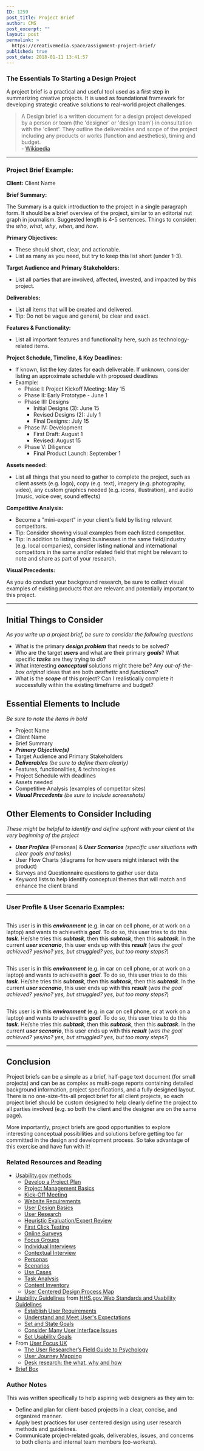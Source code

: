```yaml
---
ID: 1259
post_title: Project Brief
author: CMS
post_excerpt: ""
layout: post
permalink: >
  https://creativemedia.space/assignment-project-brief/
published: true
post_date: 2018-01-11 13:41:57
---
```

<!-- wp:heading {"level":3} -->
<h3>The Essentials To Starting a Design Project</h3>
<!-- /wp:heading -->

<!-- wp:paragraph -->
<p>A project brief is a practical and useful tool used as a first step in summarizing creative projects. It is used as foundational framework for developing strategic creative solutions to real-world project challenges.</p>
<!-- /wp:paragraph -->

<!-- wp:quote -->
<blockquote class="wp-block-quote"><p>A Design brief is a written document for a design project developed by a person or team (the 'designer' or 'design team') in consultation with the 'client'. They outline the deliverables and scope of the project including any products or works (function and aesthetics), timing and budget.<br> - <a href="https://en.wikipedia.org/wiki/Design_brief">Wikipedia</a></p></blockquote>
<!-- /wp:quote -->

<!-- wp:separator -->
<hr class="wp-block-separator"/>
<!-- /wp:separator -->

<!-- wp:heading {"level":3} -->
<h3>Project Brief Example:</h3>
<!-- /wp:heading -->

<!-- wp:paragraph -->
<p><strong>Client:</strong> Client Name</p>
<!-- /wp:paragraph -->

<!-- wp:paragraph -->
<p><strong>Brief Summary:&nbsp;</strong></p>
<!-- /wp:paragraph -->

<!-- wp:paragraph -->
<p>The Summary is a quick introduction to the project in a single paragraph form. It should be a brief overview of the project, similar to an editorial nut graph in journalism. Suggested length is 4-5 sentences. Things to consider: the <em>who</em>, <em>what</em>, <em>why</em>, <em>when</em>, and <em>how</em>.</p>
<!-- /wp:paragraph -->

<!-- wp:paragraph -->
<p><strong>Primary Objectives:</strong></p>
<!-- /wp:paragraph -->

<!-- wp:list -->
<ul><li>These should short, clear, and actionable.</li><li>List as many as you need, but try to keep this list short (under 1-3).</li></ul>
<!-- /wp:list -->

<!-- wp:paragraph -->
<p><strong>Target Audience and Primary Stakeholders:</strong></p>
<!-- /wp:paragraph -->

<!-- wp:list -->
<ul><li>List all parties that are involved, affected, invested, and impacted by this project.</li></ul>
<!-- /wp:list -->

<!-- wp:paragraph -->
<p><strong>Deliverables:</strong></p>
<!-- /wp:paragraph -->

<!-- wp:list -->
<ul><li>List all items that will be created and delivered.</li><li>Tip: Do not be vague and general, be clear and exact.</li></ul>
<!-- /wp:list -->

<!-- wp:paragraph -->
<p><strong>Features &amp; Functionality:</strong></p>
<!-- /wp:paragraph -->

<!-- wp:list -->
<ul><li>List all important features and functionality here, such as technology-related items.</li></ul>
<!-- /wp:list -->

<!-- wp:paragraph -->
<p><strong>Project Schedule, Timeline, &amp; Key Deadlines:</strong></p>
<!-- /wp:paragraph -->

<!-- wp:list -->
<ul><li>If known, list the key dates for each deliverable. If unknown, consider listing an approximate schedule with proposed deadlines</li><li>Example:
<ul><li>Phase I: Project Kickoff Meeting: May 15</li><li>Phase II: Early Prototype - June 1</li><li>Phase III: Designs
<ul><li>Initial Designs (3): June 15</li><li>Revised Designs (2): July 1</li><li>Final Designs:: July 15</li></ul>
</li><li>Phase IV: Development
<ul><li>First Draft: August 1</li><li>Revised: August 15</li></ul>
</li><li>Phase V: Diligence
<ul><li>Final Product Launch: September 1</li></ul>
</li></ul>
</li></ul>
<!-- /wp:list -->

<!-- wp:paragraph -->
<p><strong>Assets needed:</strong></p>
<!-- /wp:paragraph -->

<!-- wp:list -->
<ul><li>List all things that you need to gather to complete the project, such as client assets (e.g. logo), copy (e.g. text), imagery (e.g. photography, video), any custom graphics needed (e.g. icons, illustration), and audio (music, voice over, sound effects)</li></ul>
<!-- /wp:list -->

<!-- wp:paragraph -->
<p><strong>Competitive Analysis:</strong></p>
<!-- /wp:paragraph -->

<!-- wp:list -->
<ul><li>Become a "mini-expert" in your client's field by listing relevant competitors.</li><li>Tip: Consider showing visual examples from each listed competitor.</li><li>Tip: in addition to listing direct businesses in the same field/industry (e.g. local companies), consider listing national and international competitors in the same and/or related field that might be relevant to note and share as part of your research.</li></ul>
<!-- /wp:list -->

<!-- wp:paragraph -->
<p><strong>Visual Precedents:&nbsp;</strong></p>
<!-- /wp:paragraph -->

<!-- wp:paragraph -->
<p>As you do conduct your background research, be sure to collect visual examples of existing products that are relevant and potentially important to this project.</p>
<!-- /wp:paragraph -->

<!-- wp:separator -->
<hr class="wp-block-separator"/>
<!-- /wp:separator -->

<!-- wp:heading -->
<h2>Initial Things to Consider</h2>
<!-- /wp:heading -->

<!-- wp:paragraph -->
<p><em>As you write up a project brief, be sure to consider the following questions</em></p>
<!-- /wp:paragraph -->

<!-- wp:list -->
<ul><li>What is the primary <strong><em>design problem</em></strong> that needs to be solved?</li><li>Who are the target&nbsp;<strong><em>users </em></strong>and what are their primary <strong><em>goals</em></strong>? What specific <strong><em>tasks</em></strong> are they trying to do?</li><li>What interesting <strong><em>conceptual</em></strong> solutions might there be? Any&nbsp;<em>out-of-the-box</em>&nbsp;<em>original</em> ideas that are both <em>aesthetic</em> and <em>functional</em>?</li><li>What is the <em><strong>scope</strong></em> of this project? Can I realistically complete it successfully within the existing timeframe and budget?</li></ul>
<!-- /wp:list -->

<!-- wp:heading -->
<h2>Essential Elements to Include</h2>
<!-- /wp:heading -->

<!-- wp:paragraph -->
<p><em>Be sure to note the items in bold</em></p>
<!-- /wp:paragraph -->

<!-- wp:list -->
<ul><li>Project Name</li><li>Client Name</li><li>Brief Summary</li><li><em><strong>Primary Objective(s)</strong></em></li><li>Target Audience and Primary Stakeholders</li><li><em><strong>Deliverables</strong> (be sure to define them clearly)</em></li><li>Features, functionalities, &amp; technologies</li><li>Project Schedule with deadlines</li><li>Assets needed</li><li>Competitive Analysis (examples of competitor sites)</li><li><em><strong>Visual Precedents</strong> (be sure to include screenshots)</em></li></ul>
<!-- /wp:list -->

<!-- wp:heading -->
<h2>Other Elements to Consider Including</h2>
<!-- /wp:heading -->

<!-- wp:paragraph -->
<p><em>These might be helpful to identify and define upfront with your client at the very beginning of the project</em></p>
<!-- /wp:paragraph -->

<!-- wp:list -->
<ul><li><em><strong>User Profiles</strong></em> (Personas) &amp;&nbsp;<em><strong>User Scenarios</strong>&nbsp;(specific user situations with clear goals and tasks)</em></li><li>User Flow Charts (diagrams for how users might interact with the product)</li><li>Surveys and Questionnaire questions to gather user data</li><li>Keyword lists to help identify conceptual themes that will match and enhance the client brand</li></ul>
<!-- /wp:list -->

<!-- wp:separator -->
<hr class="wp-block-separator"/>
<!-- /wp:separator -->

<!-- wp:heading {"level":3} -->
<h3>User Profile &amp; User Scenario Examples:</h3>
<!-- /wp:heading -->

<!-- wp:image {"id":1272,"align":"center"} -->
<div class="wp-block-image"><figure class="aligncenter"><img src="http://egargiulo.com/cms/wp-content/uploads/2018/01/user3-avatar.gif" alt="" class="wp-image-1272"/></figure></div>
<!-- /wp:image -->

<!-- wp:paragraph -->
<p>This user is in this <strong><em>environment</em></strong>&nbsp;(e.g. in car on cell phone, or at work on a laptop) and wants&nbsp;<em>to </em>achievethis <em><strong>goal</strong></em>. To do so, this user tries to do this <em><strong>task</strong></em>. He/she tries this <em><strong>subtask</strong></em>, then this&nbsp;<em><strong>subtask</strong></em>, then this <strong><em>subtask</em></strong>. In the current <em><strong>user scenario</strong></em>, this user ends up with this <em><strong>result</strong></em> (<em>was the goal achieved? yes/no? yes, but struggled? yes, but too many steps?</em>)</p>
<!-- /wp:paragraph -->

<!-- wp:image {"id":1271,"align":"center"} -->
<div class="wp-block-image"><figure class="aligncenter"><img src="http://egargiulo.com/cms/wp-content/uploads/2018/01/user2-avatar.gif" alt="" class="wp-image-1271"/></figure></div>
<!-- /wp:image -->

<!-- wp:paragraph -->
<p>This user is in this <strong><em>environment</em></strong>&nbsp;(e.g. in car on cell phone, or at work on a laptop) and wants&nbsp;<em>to </em>achievethis <em><strong>goal</strong></em>. To do so, this user tries to do this <em><strong>task</strong></em>. He/she tries this <em><strong>subtask</strong></em>, then this&nbsp;<em><strong>subtask</strong></em>, then this <strong><em>subtask</em></strong>. In the current <em><strong>user scenario</strong></em>, this user ends up with this <em><strong>result</strong></em> (<em>was the goal achieved? yes/no? yes, but struggled? yes, but too many steps?</em>)</p>
<!-- /wp:paragraph -->

<!-- wp:image {"id":1270,"align":"center"} -->
<div class="wp-block-image"><figure class="aligncenter"><img src="http://egargiulo.com/cms/wp-content/uploads/2018/01/user1-avatar.gif" alt="" class="wp-image-1270"/></figure></div>
<!-- /wp:image -->

<!-- wp:paragraph -->
<p>This user is in this <strong><em>environment</em></strong>&nbsp;(e.g. in car on cell phone, or at work on a laptop) and wants&nbsp;<em>to </em>achievethis <em><strong>goal</strong></em>. To do so, this user tries to do this <em><strong>task</strong></em>. He/she tries this <em><strong>subtask</strong></em>, then this&nbsp;<em><strong>subtask</strong></em>, then this <strong><em>subtask</em></strong>. In the current <em><strong>user scenario</strong></em>, this user ends up with this <em><strong>result</strong></em> (<em>was the goal achieved? yes/no? yes, but struggled? yes, but too many steps?</em>)</p>
<!-- /wp:paragraph -->

<!-- wp:separator -->
<hr class="wp-block-separator"/>
<!-- /wp:separator -->

<!-- wp:heading -->
<h2>Conclusion</h2>
<!-- /wp:heading -->

<!-- wp:paragraph -->
<p>Project briefs can be a simple as a brief, half-page text document (for small projects) and can be as complex as multi-page reports containing detailed background information, project specifications, and a fully designed layout. There is no one-size-fits-all project brief for all client projects, so each project brief should be custom designed to help clearly define the project to all parties involved (e.g. so both the client and the designer are on the same page).</p>
<!-- /wp:paragraph -->

<!-- wp:paragraph -->
<p>More importantly, project briefs are good opportunities to explore interesting conceptual possibilities and solutions before getting too far committed in the design and development process. So take advantage of this exercise and have fun with it!</p>
<!-- /wp:paragraph -->

<!-- wp:heading {"level":3} -->
<h3>Related Resources and Reading</h3>
<!-- /wp:heading -->

<!-- wp:list -->
<ul><li><a href="https://www.usability.gov">Usability.gov</a> <a href="https://www.usability.gov/how-to-and-tools/methods/index.html">methods</a>:
<ul><li><a href="https://www.usability.gov/how-to-and-tools/methods/develop-plan.html">Develop a Project Plan</a></li><li><a href="https://www.usability.gov/what-and-why/project-management.html">Project Management Basics</a></li><li><a href="https://www.usability.gov/how-to-and-tools/methods/kick-off-meeting.html">Kick-Off Meeting</a></li><li><a href="https://www.usability.gov/how-to-and-tools/methods/requirements.html">Website Requirements</a></li><li><a href="https://www.usability.gov/what-and-why/user-centered-design.html">User Design Basics</a></li><li><a href="https://www.usability.gov/what-and-why/user-research.html">User Research</a></li><li><a href="https://www.usability.gov/how-to-and-tools/methods/heuristic-evaluation.html">Heuristic Evaluation/Expert Review</a></li><li><a href="https://www.usability.gov/how-to-and-tools/methods/first-click-testing.html">First Click Testing</a></li><li><a href="https://www.usability.gov/how-to-and-tools/methods/online-surveys.html">Online Surveys</a></li><li><a href="https://www.usability.gov/how-to-and-tools/methods/focus-groups.html">Focus Groups</a></li><li><a href="https://www.usability.gov/how-to-and-tools/methods/individual-interviews.html">Individual Interviews</a></li><li><a href="https://www.usability.gov/how-to-and-tools/methods/contextual-interview.html">Contextual Interview</a></li><li><a href="https://www.usability.gov/how-to-and-tools/methods/personas.html">Personas</a></li><li><a href="https://www.usability.gov/how-to-and-tools/methods/scenarios.html">Scenarios</a></li><li><a href="https://www.usability.gov/how-to-and-tools/methods/use-cases.html">Use Cases</a></li><li><a href="https://www.usability.gov/how-to-and-tools/methods/task-analysis.html">Task Analysis</a></li><li><a href="https://www.usability.gov/how-to-and-tools/methods/content-inventory.html">Content Inventory</a></li><li><a href="https://www.usability.gov/how-to-and-tools/resources/ucd-map.html">User Centered Design Process Map</a></li></ul>
</li><li><a href="https://webstandards.hhs.gov/guidelines/">Usability Guidelines</a> from <a href="https://webstandards.hhs.gov/">HHS.gov Web Standards and Usability Guidelines</a>
<ul><li><a href="https://webstandards.hhs.gov/guidelines/2">Establish User Requirements</a></li><li><a href="https://webstandards.hhs.gov/guidelines/3">Understand and Meet User's Expectations</a></li><li><a href="https://webstandards.hhs.gov/guidelines/5">Set and State Goals</a></li><li><a href="https://webstandards.hhs.gov/guidelines/7">Consider Many User Interface Issues</a></li><li><a href="https://webstandards.hhs.gov/guidelines/9">Set Usability Goals</a></li></ul>
</li><li>From <a href="https://www.userfocus.co.uk">User Focus UK</a>
<ul><li><a href="https://www.userfocus.co.uk/articles/field-guide-to-psychology.html">The User Researcher’s Field Guide to Psychology</a></li><li><a href="https://www.userfocus.co.uk/articles/user-journey-mapping-workshop.html">User Journey Mapping</a></li><li><a href="https://www.userfocus.co.uk/articles/desk-research-the-what-why-and-how.html">Desk research: the what, why and how</a></li></ul>
</li><li><a href="https://briefbox.me/">Brief Box</a></li></ul>
<!-- /wp:list -->

<!-- wp:heading {"level":3} -->
<h3>Author Notes</h3>
<!-- /wp:heading -->

<!-- wp:paragraph -->
<p>This was written specifically to help aspiring web designers as they aim to:</p>
<!-- /wp:paragraph -->

<!-- wp:list -->
<ul><li>Define and plan for client-based projects in a clear, concise, and organized manner.</li><li>Apply best practices for user centered design using user research methods and guidelines.</li><li>Communicate project-related goals, deliverables, issues, and concerns to both clients and internal team members (co-workers).</li></ul>
<!-- /wp:list -->